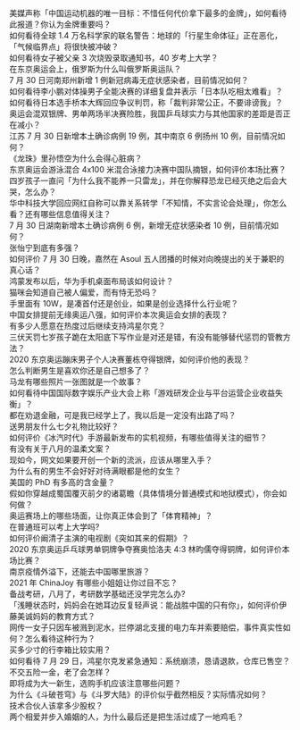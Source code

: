 美媒声称「中国运动机器的唯一目标：不惜任何代价拿下最多的金牌」，如何看待此报道？你认为金牌重要吗？  
如何看待全球 1.4 万名科学家的联名警告：地球的「行星生命体征」正在恶化，「气候临界点」将很快被冲破？  
如何看待女子被父亲 3 次烧毁录取通知书，40 岁考上大学？  
在东京奥运会上，俄罗斯为什么叫俄罗斯奥运队？  
7 月 30 日河南郑州新增 1 例新冠病毒无症状感染者，目前情况如何？  
如何看待李小鹏对体操男子全能决赛的详细复盘并表示「日本队吃相太难看」？  
如何看待日本选手桥本大辉回应争议判罚，称「裁判非常公正，不要诽谤我」？  
奥运会混双银牌、男单两场半决赛险胜，我国乒乓球实力与其他国家的差距是否正在减小？  
江苏 7 月 30 日新增本土确诊病例 19 例，其中南京 6 例扬州 10 例，目前情况如何？  
《龙珠》里孙悟空为什么会得心脏病？  
东京奥运会游泳混合 4x100 米混合泳接力决赛中国队摘银，如何评价本场比赛？  
四岁孩子一直问「为什么我不能养一只雷龙」，并在你解释恐龙已经灭绝之后会大哭，怎么办？  
华中科技大学回应网红自称可以靠关系转学「不知情，不实言论会处理」，你怎么看？还有哪些信息值得关注？  
7 月 30 日湖南新增本土确诊病例 6 例，新增无症状感染者 10 例，目前情况如何？  
张怡宁到底有多强？  
如何评价 7 月 30 日晚，嘉然在 Asoul 五人团播的时候对向晚提出的关于兼职的真心话？  
鸿蒙发布以后，华为手机桌面布局该如何设计？  
猫咪会知道自己被人偏爱，而有恃无恐吗？  
手里面有 10W，是凑首付还是创业，如果是创业选择什么行业呢？  
中国女排提前无缘奥运八强，如何评价本次奥运会女排的表现？  
有多少人愿意在热度过后继续支持鸿星尔克？  
三伏天罚七岁孩子跪在太阳底下写作业是对还是错，有没有能够替代惩罚的管教方法？  
2020 东京奥运蹦床男子个人决赛董栋夺得银牌，如何评价他的表现？  
怎么判断男生是喜欢你还是自己想多了？  
马龙有哪些照片一张图就是一个故事？  
如何看待中国国际数字娱乐产业大会上称「游戏研发企业与平台运营企业收益失衡」？  
都在劝退金融，可是我已经学上了，我以后是一定没有出路了吗？  
送男朋友什么七夕礼物比较好？  
如何评价《冰汽时代》手游最新发布的实机视频，有哪些值得关注的细节？  
有没有关于八月的温柔文案？  
现如今，网文如果要开创一个新的流派，应该从哪里入手？  
为什么有的男生不会好好对待满眼都是他的女生？  
美国的 PhD 有多高的含金量？  
假如你穿越成蜀国覆灭前夕的诸葛瞻（具体情境分普通模式和地狱模式），你会如何做？  
奥运赛场上的哪些场面，让你真正体会到了「体育精神」？  
在普通班可以考上大学吗?  
如何评价阚清子主演的电视剧《突如其来的假期》？  
2020 东京奥运乒乓球男单铜牌争夺赛奥恰洛夫 4:3 林昀儒夺得铜牌，如何评价本场比赛？  
南京疫情外溢下，还能去中国哪里旅游？  
2021 年 ChinaJoy 有哪些小姐姐让你过目不忘？  
备战考研，八月了，考研数学基础还没学完怎么办?  
「浅睡状态时，妈妈会在她耳边反复轻声说：能战胜中国的只有你」，如何评价伊藤美诚妈妈的教育方式？  
网传一女子只因车被溅到泥水，拦停湖北支援的电力车并索要赔偿，事件真实性如何？怎么看待这种行为？  
买多少寸的行李箱比较实用？  
如何看待 7 月 29 日，鸿星尔克发紧急通知：系统崩溃，恳请退款，仓库已售空？  
不交五险一金，老了会怎样？  
即将成为大一新生，选购手机应该注意哪些问题？  
为什么《斗破苍穹》与《斗罗大陆》的评价似乎截然相反？实际情况如何？  
技术合伙人该拿多少股权？  
两个相爱并步入婚姻的人，为什么最后还是把生活过成了一地鸡毛？  
